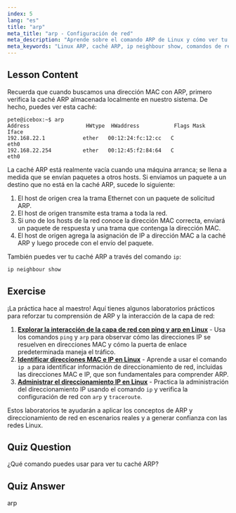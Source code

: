 ```yaml
---
index: 5
lang: "es"
title: "arp"
meta_title: "arp - Configuración de red"
meta_description: "Aprende sobre el comando ARP de Linux y cómo ver tu caché ARP. Comprende el papel de ARP en la comunicación de red. Una guía para principiantes de ARP."
meta_keywords: "Linux ARP, caché ARP, ip neighbour show, comandos de red, redes Linux, Linux para principiantes, tutorial de Linux"
---
```


## Lesson Content

Recuerda que cuando buscamos una dirección MAC con ARP, primero verifica la caché ARP almacenada localmente en nuestro sistema. De hecho, puedes ver esta caché:

```
pete@icebox:~$ arp
Address                  HWtype  HWaddress           Flags Mask            Iface
192.168.22.1            ether   00:12:24:fc:12:cc   C                     eth0
192.168.22.254          ether   00:12:45:f2:84:64   C                     eth0
```

La caché ARP está realmente vacía cuando una máquina arranca; se llena a medida que se envían paquetes a otros hosts. Si enviamos un paquete a un destino que no está en la caché ARP, sucede lo siguiente:

1. El host de origen crea la trama Ethernet con un paquete de solicitud ARP.
2. El host de origen transmite esta trama a toda la red.
3. Si uno de los hosts de la red conoce la dirección MAC correcta, enviará un paquete de respuesta y una trama que contenga la dirección MAC.
4. El host de origen agrega la asignación de IP a dirección MAC a la caché ARP y luego procede con el envío del paquete.

También puedes ver tu caché ARP a través del comando `ip`:

```bash
ip neighbour show
```

## Exercise

¡La práctica hace al maestro! Aquí tienes algunos laboratorios prácticos para reforzar tu comprensión de ARP y la interacción de la capa de red:

1. **[Explorar la interacción de la capa de red con ping y arp en Linux](https://labex.io/es/labs/linux-explore-network-layer-interaction-with-ping-and-arp-in-linux-592746)** - Usa los comandos `ping` y `arp` para observar cómo las direcciones IP se resuelven en direcciones MAC y cómo la puerta de enlace predeterminada maneja el tráfico.
2. **[Identificar direcciones MAC e IP en Linux](https://labex.io/es/labs/linux-identify-mac-and-ip-addresses-in-linux-592731)** - Aprende a usar el comando `ip a` para identificar información de direccionamiento de red, incluidas las direcciones MAC e IP, que son fundamentales para comprender ARP.
3. **[Administrar el direccionamiento IP en Linux](https://labex.io/es/labs/linux-manage-ip-addressing-in-linux-592736)** - Practica la administración del direccionamiento IP usando el comando `ip` y verifica la configuración de red con `arp` y `traceroute`.

Estos laboratorios te ayudarán a aplicar los conceptos de ARP y direccionamiento de red en escenarios reales y a generar confianza con las redes Linux.

## Quiz Question

¿Qué comando puedes usar para ver tu caché ARP?

## Quiz Answer

arp
